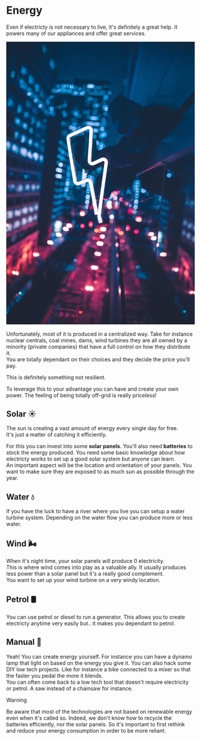 # Energy  

Even if electricty is not necessary to live, it's definitely a great help.
It powers many of our appliances and offer great services.

![energy](../_media/energy3.jpeg)


Unfortunately, most of it is produced in a centralized way. Take for instance nuclear centrals, coal mines, dams, wind turbines they are all owned by a minority (private companies) that have a full control on how they distribute it.  
You are totally dependant on their choices and they decide the price you'll pay.

This is definitely something not resilient.

To leverage this to your advantage you can have and create your own power.
The feeling of being totally off-grid is really priceless!

## Solar ☀️

The sun is creating a vast amount of energy every single day for free.  
It's just a matter of catching it efficiently.

For this you can invest into some **solar panels**. You'll also need **batteries** to stock the energy produced.
You need some basic knowledge about how electricty works to set up a good solar system but anyone can learn.  
An important aspect will be the location and orientation of your panels. You want to make sure they are exposed to as much sun as possible through the year.

## Water 💧

If you have the luck to have a river where you live you can setup a water turbine system. Depending on the water flow you can produce more or less water.


## Wind 🌬

When it's night time, your solar panels will produce 0 electricity.  
This is where wind comes into play as a valuable ally.
It usually produces less power than a solar panel but it's a really good complement.  
You want to set up your wind turbine on a very windy location.

## Petrol 🛢

You can use petrol or diesel to run a generator. This allows you to create electricty anytime very easily but.. it makes you dependant to petrol.


## Manual 🙌

Yeah! You can create energy yourself.
For instance you can have a dynamo lamp that light on based on the energy you give it.
You can also hack some DIY low tech projects. Like for instance a bike connected to a mixer so that the faster you pedal the more it blends.  
You can often come back to a low tech tool that doesn't require electricity or petrol. A saw instead of a chainsaw for instance.

> [!WARNING]
> Be aware that most of the technologies are not based on renewable energy even when it's called so.
> Indeed, we don't know how to recycle the batteries efficiently, nor the solar panels.
> So it's important to first rethink and reduce your energy consumption in order to be more reliant.
